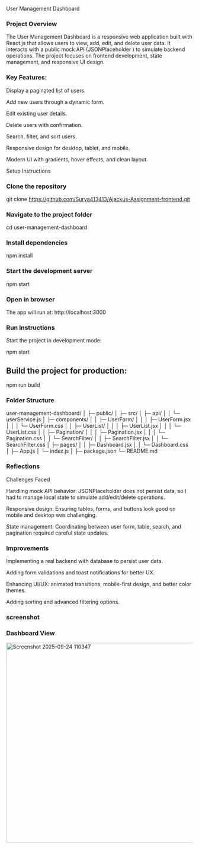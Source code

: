 User Management Dashboard

### Project Overview

The User Management Dashboard is a responsive web application built with React.js that allows users to view, add, edit, and delete user data. It interacts with a public mock API (JSONPlaceholder
) to simulate backend operations. The project focuses on frontend development, state management, and responsive UI design.

### Key Features:

Display a paginated list of users.

Add new users through a dynamic form.

Edit existing user details.

Delete users with confirmation.

Search, filter, and sort users.

Responsive design for desktop, tablet, and mobile.

Modern UI with gradients, hover effects, and clean layout.

Setup Instructions

### Clone the repository

git clone https://github.com/Surya413413/Ajackus-Assignment-frontend.git


### Navigate to the project folder

cd user-management-dashboard


### Install dependencies

npm install


### Start the development server

npm start


### Open in browser

The app will run at: http://localhost:3000

### Run Instructions

Start the project in development mode:

npm start


## Build the project for production:

npm run build

### Folder Structure
user-management-dashboard/
│
├─ public/
│
├─ src/
│  ├─ api/
│  │   └─ userService.js
│  ├─ components/
│  │   ├─ UserForm/
│  │   │   ├─ UserForm.jsx
│  │   │   └─ UserForm.css
│  │   ├─ UserList/
│  │   │   ├─ UserList.jsx
│  │   │   └─ UserList.css
│  │   ├─ Pagination/
│  │   │   ├─ Pagination.jsx
│  │   │   └─ Pagination.css
│  │   └─ SearchFilter/
│  │       ├─ SearchFilter.jsx
│  │       └─ SearchFilter.css
│  ├─ pages/
│  │   ├─ Dashboard.jsx
│  │   └─ Dashboard.css
│  ├─ App.js
│  └─ index.js
│
├─ package.json
└─ README.md

### Reflections
Challenges Faced

Handling mock API behavior: JSONPlaceholder does not persist data, so I had to manage local state to simulate add/edit/delete operations.

Responsive design: Ensuring tables, forms, and buttons look good on mobile and desktop was challenging.

State management: Coordinating between user form, table, search, and pagination required careful state updates.

### Improvements

Implementing a real backend with database to persist user data.

Adding form validations and toast notifications for better UX.

Enhancing UI/UX: animated transitions, mobile-first design, and better color themes.

Adding sorting and advanced filtering options.

### screenshot 
### Dashboard View
<img width="959" height="539" alt="Screenshot 2025-09-24 110347" src="https://github.com/user-attachments/assets/70f6a18f-d828-4fc1-8c1f-4f8fa8e2db3b" />


